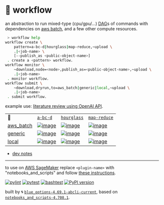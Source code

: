 # 📜 workflow

an abstraction to run mixed-type (cpu/gpu/...) [DAG](https://networkx.org/documentation/stable/reference/classes/digraph.html)s of commands with dependencies on [aws batch](https://aws.amazon.com/batch/), and a few other compute resources.

```bash
 > workflow help
workflow create \
	pattern=a-bc-d|hourglass|map-reduce,~upload \
	.|<job-name> \
	[--publish_as <public-object-name>]
 . create a <pattern> workflow.
workflow monitor \
	~download,node=<node>,publish_as=<public-object-name>,~upload \
	.|<job-name>
 . monitor workflow.
workflow submit \
	~download,dryrun,to=aws_batch|generic|local,~upload \
	.|<job-name>
 . submit workflow.
```

example use: [literature review using OpenAI API](https://github.com/kamangir/openai-commands/tree/main/openai_commands/literature_review).

|   |   |   |   |
| --- | --- | --- | --- |
| 📜 | [`a-bc-d`](./patterns/a-bc-d.dot) | [`hourglass`](./patterns/hourglass.dot) | [`map-reduce`](./patterns/map-reduce.dot) |
| [aws_batch](./runners/aws_batch.py) | [![image](https://kamangir-public.s3.ca-central-1.amazonaws.com/aws_batch-a-bc-d/workflow.gif?raw=true&random=YoXtdArtJGnq6rQG)](https://kamangir-public.s3.ca-central-1.amazonaws.com/aws_batch-a-bc-d/workflow.gif?raw=true&random=YoXtdArtJGnq6rQG) | [![image](https://kamangir-public.s3.ca-central-1.amazonaws.com/aws_batch-hourglass/workflow.gif?raw=true&random=kuEIlSvMqaBehQEa)](https://kamangir-public.s3.ca-central-1.amazonaws.com/aws_batch-hourglass/workflow.gif?raw=true&random=kuEIlSvMqaBehQEa) | [![image](https://kamangir-public.s3.ca-central-1.amazonaws.com/aws_batch-map-reduce/workflow.gif?raw=true&random=kShp6EDGHbX4uuCA)](https://kamangir-public.s3.ca-central-1.amazonaws.com/aws_batch-map-reduce/workflow.gif?raw=true&random=kShp6EDGHbX4uuCA) |
| [generic](./runners/generic.py) | [![image](https://kamangir-public.s3.ca-central-1.amazonaws.com/generic-a-bc-d/workflow.gif?raw=true&random=0mi73umiRCzOwzdB)](https://kamangir-public.s3.ca-central-1.amazonaws.com/generic-a-bc-d/workflow.gif?raw=true&random=0mi73umiRCzOwzdB) | [![image](https://kamangir-public.s3.ca-central-1.amazonaws.com/generic-hourglass/workflow.gif?raw=true&random=8jU6smQHEaTXzKRc)](https://kamangir-public.s3.ca-central-1.amazonaws.com/generic-hourglass/workflow.gif?raw=true&random=8jU6smQHEaTXzKRc) | [![image](https://kamangir-public.s3.ca-central-1.amazonaws.com/generic-map-reduce/workflow.gif?raw=true&random=8WUEXqn52TuvnMDy)](https://kamangir-public.s3.ca-central-1.amazonaws.com/generic-map-reduce/workflow.gif?raw=true&random=8WUEXqn52TuvnMDy) |
| [local](./runners/local.py) | [![image](https://kamangir-public.s3.ca-central-1.amazonaws.com/local-a-bc-d/workflow.gif?raw=true&random=j3EUOBeCEZON2MAx)](https://kamangir-public.s3.ca-central-1.amazonaws.com/local-a-bc-d/workflow.gif?raw=true&random=j3EUOBeCEZON2MAx) | [![image](https://kamangir-public.s3.ca-central-1.amazonaws.com/local-hourglass/workflow.gif?raw=true&random=8w3hysWY193Iupaw)](https://kamangir-public.s3.ca-central-1.amazonaws.com/local-hourglass/workflow.gif?raw=true&random=8w3hysWY193Iupaw) | [![image](https://kamangir-public.s3.ca-central-1.amazonaws.com/local-map-reduce/workflow.gif?raw=true&random=SoczaUwJM6jvpGgB)](https://kamangir-public.s3.ca-central-1.amazonaws.com/local-map-reduce/workflow.gif?raw=true&random=SoczaUwJM6jvpGgB) |

- [dev notes](https://arash-kamangir.medium.com/%EF%B8%8F-openai-experiments-54-e49117dc69ef)

---

to use on [AWS SageMaker](https://aws.amazon.com/sagemaker/) replace `<plugin-name>` with "notebooks_and_scripts" and follow [these instructions](https://github.com/kamangir/notebooks-and-scripts/blob/main/SageMaker.md).

[![pylint](https://github.com/kamangir/notebooks-and-scripts/actions/workflows/pylint.yml/badge.svg)](https://github.com/kamangir/notebooks-and-scripts/actions/workflows/pylint.yml) [![pytest](https://github.com/kamangir/notebooks-and-scripts/actions/workflows/pytest.yml/badge.svg)](https://github.com/kamangir/notebooks-and-scripts/actions/workflows/pytest.yml) [![bashtest](https://github.com/kamangir/notebooks-and-scripts/actions/workflows/bashtest.yml/badge.svg)](https://github.com/kamangir/notebooks-and-scripts/actions/workflows/bashtest.yml) [![PyPI version](https://img.shields.io/pypi/v/notebooks-and-scripts.svg)](https://pypi.org/project/notebooks-and-scripts/)

built by 🌀 [`blue_options-4.69.1-abcli-current`](https://github.com/kamangir/awesome-bash-cli), based on [`notebooks_and_scripts-4.708.1`](https://github.com/kamangir/notebooks-and-scripts).
